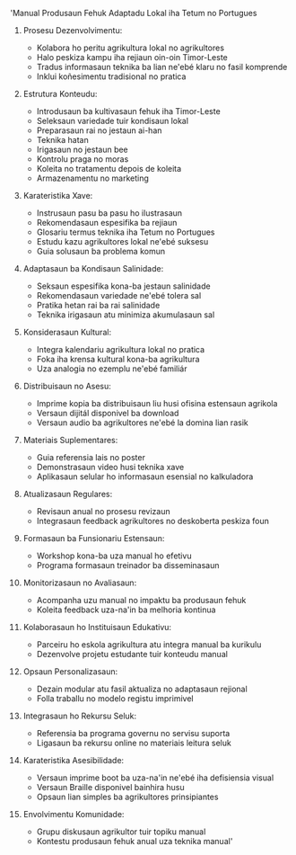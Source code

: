 'Manual Produsaun Fehuk Adaptadu Lokal iha Tetum no Portugues

1. Prosesu Dezenvolvimentu:
   - Kolabora ho peritu agrikultura lokal no agrikultores
   - Halo peskiza kampu iha rejiaun oin-oin Timor-Leste
   - Tradus informasaun teknika ba lian ne'ebé klaru no fasil komprende
   - Inklui koñesimentu tradisional no pratica

2. Estrutura Konteudu:
   - Introdusaun ba kultivasaun fehuk iha Timor-Leste
   - Seleksaun variedade tuir kondisaun lokal
   - Preparasaun rai no jestaun ai-han
   - Teknika hatan
   - Irigasaun no jestaun bee
   - Kontrolu praga no moras
   - Koleita no tratamentu depois de koleita
   - Armazenamentu no marketing

3. Karateristika Xave:
   - Instrusaun pasu ba pasu ho ilustrasaun
   - Rekomendasaun espesifika ba rejiaun
   - Glosariu termus teknika iha Tetum no Portugues
   - Estudu kazu agrikultores lokal ne'ebé suksesu
   - Guia solusaun ba problema komun

4. Adaptasaun ba Kondisaun Salinidade:
   - Seksaun espesifika kona-ba jestaun salinidade
   - Rekomendasaun variedade ne'ebé tolera sal
   - Pratika hetan rai ba rai salinidade
   - Teknika irigasaun atu minimiza akumulasaun sal

5. Konsiderasaun Kultural:
   - Integra kalendariu agrikultura lokal no pratica
   - Foka iha krensa kultural kona-ba agrikultura
   - Uza analogia no ezemplu ne'ebé familiár

6. Distribuisaun no Asesu:
   - Imprime kopia ba distribuisaun liu husi ofisina estensaun agrikola
   - Versaun dijitál disponivel ba download
   - Versaun audio ba agrikultores ne'ebé la domina lian rasik

7. Materiais Suplementares:
   - Guia referensia lais no poster
   - Demonstrasaun video husi teknika xave
   - Aplikasaun selular ho informasaun esensial no kalkuladora

8. Atualizasaun Regulares:
   - Revisaun anual no prosesu revizaun
   - Integrasaun feedback agrikultores no deskoberta peskiza foun

9. Formasaun ba Funsionariu Estensaun:
   - Workshop kona-ba uza manual ho efetivu
   - Programa formasaun treinador ba disseminasaun

10. Monitorizasaun no Avaliasaun:
    - Acompanha uzu manual no impaktu ba produsaun fehuk
    - Koleita feedback uza-na'in ba melhoria kontinua

11. Kolaborasaun ho Instituisaun Edukativu:
    - Parceiru ho eskola agrikultura atu integra manual ba kurikulu
    - Dezenvolve projetu estudante tuir konteudu manual

12. Opsaun Personalizasaun:
    - Dezain modular atu fasil aktualiza no adaptasaun rejional
    - Folla traballu no modelo registu imprimivel

13. Integrasaun ho Rekursu Seluk:
    - Referensia ba programa governu no servisu suporta
    - Ligasaun ba rekursu online no materiais leitura seluk

14. Karateristika Asesibilidade:
    - Versaun imprime boot ba uza-na'in ne'ebé iha defisiensia visual
    - Versaun Braille disponivel bainhira husu
    - Opsaun lian simples ba agrikultores prinsipiantes

15. Envolvimentu Komunidade:
    - Grupu diskusaun agrikultor tuir topiku manual
    - Kontestu produsaun fehuk anual uza teknika manual'